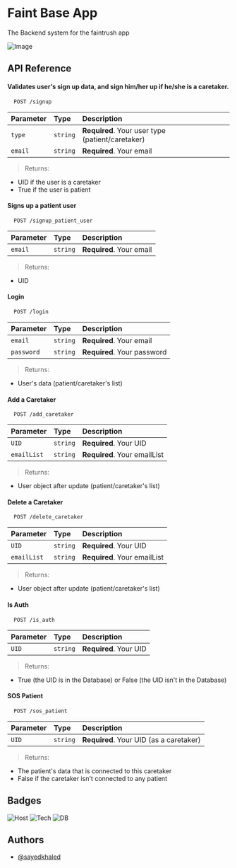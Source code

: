 
# Faint Base App

The Backend system for the faintrush app

![Image](https://i.ibb.co/zPsZ8sS/Drawing1.png)
## API Reference

#### Validates user's sign up data, and sign him/her up if he/she is a caretaker.  

```http
  POST /signup
```

| Parameter | Type     | Description                |
| :-------- | :------- | :------------------------- |
| `type` | `string` | **Required**. Your user type (patient/caretaker) |
| `email` | `string` | **Required**. Your email |

> Returns:
* UID if the user is a caretaker
* True if the user is patient

#### Signs up a patient user

```http
  POST /signup_patient_user
```

| Parameter | Type     | Description                       |
| :-------- | :------- | :-------------------------------- |
| `email`      | `string` | **Required**. Your email |

> Returns:
* UID 

#### Login

```http
  POST /login
```

| Parameter | Type     | Description                       |
| :-------- | :------- | :-------------------------------- |
| `email`      | `string` | **Required**. Your email |
| `password`      | `string` | **Required**. Your password |
> Returns:
* User's data (patient/caretaker's list)

#### Add a Caretaker

```http
  POST /add_caretaker
```

| Parameter | Type     | Description                       |
| :-------- | :------- | :-------------------------------- |
| `UID`      | `string` | **Required**. Your UID |
| `emailList`      | `string` | **Required**. Your emailList |
> Returns:
* User object after update (patient/caretaker's list)

#### Delete a Caretaker

```http
  POST /delete_caretaker
```

| Parameter | Type     | Description                       |
| :-------- | :------- | :-------------------------------- |
| `UID`      | `string` | **Required**. Your UID |
| `emailList`      | `string` | **Required**. Your emailList |
> Returns:
* User object after update (patient/caretaker's list)

#### Is Auth

```http
  POST /is_auth
```

| Parameter | Type     | Description                       |
| :-------- | :------- | :-------------------------------- |
| `UID`      | `string` | **Required**. Your UID |
> Returns:
* True (the UID is in the Database) or False (the UID isn't in the Database)

#### SOS Patient

```http
  POST /sos_patient
```

| Parameter | Type     | Description                       |
| :-------- | :------- | :-------------------------------- |
| `UID`      | `string` | **Required**. Your UID (as a caretaker) |
> Returns:
* The patient's data that is connected to this caretaker
* False if the caretaker isn't connected to any patient
## Badges


![Host](https://img.shields.io/badge/Host-Heroku-blueviolet)
![Tech](https://img.shields.io/badge/Platform-NodeJS-brightgreen)
![DB](https://img.shields.io/badge/Database-Firebase-orange)

## Authors

- [@sayedkhaled](https://github.com/SayedKhaledd)

